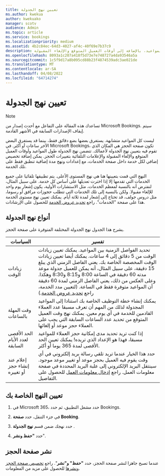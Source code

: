 ```yaml
---
title: تعيين نهج الجدولة
ms.author: kwekua
author: kwekuako
manager: scotv
audience: Admin
ms.topic: article
ms.service: bookings
ms.localizationpriority: medium
ms.assetid: 4b2c84ec-64d3-4027-af4c-40f69e7b37c9
description: تعرف على كيفية تعيين نهج الجدولة لأعمالك. تتضمن نهج الجدولة طول المواعيد، بالإضافة إلى أوقات العميل المتوقع والإلغاء المقبولة.
ms.openlocfilehash: 8093a1c207a418f5d73e7e748727a4da93546a5a
ms.sourcegitcommit: 1c5f9d17a8b095cd88b23f4874539adc3ae021de
ms.translationtype: MT
ms.contentlocale: ar-SA
ms.lasthandoff: 04/08/2022
ms.locfileid: "64714274"
---
```

# <a name="set-your-scheduling-policies"></a>تعيين نهج الجدولة

> [!NOTE]
> تساعدك هذه المقالة على التفاعل مع أحدث إصدار من Microsoft Bookings. سيتم إيقاف الإصدارات السابقة في الأشهر القادمة.

ليست كل المواعيد متشابهة. يستغرق بعضها بضع دقائق فقط، بينما قد يستغرق البعض الآخر ساعات أو أكثر. في Microsoft Bookings، تكون صفحة الحجز هي المكان الذي تقوم فيه بتعيين نهج الجدولة لأعمالك. تتضمن نهج الجدولة طول المواعيد وأوقات العميل المتوقع والإلغاء المقبولة والإعلامات التلقائية بتغييرات الحجز. يمكن إضافة تخصيص إضافي لكل خدمة داخل صفحة الخدمات، مع إعدادات ونهج مدة إضافية تنطبق فقط على تلك الخدمة.

النهج التي قمت بتعيينها هنا هي نهج المستوى الأعلى. يتم تطبيقها تلقائيا على جميع الخدمات التي تقدمها إلا إذا اخترت تعديلها على أساس كل خدمة. على سبيل المثال، لنفترض أنه بالنسبة لمعظم الخدمات، مثل الاستشارات الأولية، يكون إشعار يوم واحد للإلغاء مقبولا. ولكن بالنسبة إلى تلك الخدمات التي تتطلب حجوزات مرافق أو رسوما، مثل دروس جولف، قد تحتاج إلى إشعار لمدة ثلاثة أيام. يمكنك تعيين نهج مستوى الخدمة هذا على صفحة "الخدمات". راجع [تحديد عروض الخدمة](define-service-offerings.md) للحصول على الإرشادات.

## <a name="types-of-scheduling-policies"></a>أنواع نهج الجدولة

يشرح هذا الجدول نهج الجدولة المختلفة المتوفرة على صفحة الحجز.

| السياسات | تفسير |
|---|---|
| زيادات الوقت | تحديد الفواصل الزمنية بين المواعيد. يمكنك تعيين زيادات الوقت من 5 دقائق إلى 4 ساعات. يمكنك أيضا تعيين زيادات الوقت المخصصة الخاصة بك. يعني الفاصل الزمني الذي يبلغ 15 دقيقة، على سبيل المثال، أنه يمكن للعميل جدولة موعد مدته 60 دقيقة في الساعة 8:00 و8:15 و8:30 وهكذا. وعلى العكس من ذلك، يعني الفاصل الزمني لمدة 60 دقيقة أن المواعيد متوفرة فقط في الساعة. (لتعيين مدد الخدمة، راجع [تحديد عروض الخدمة](define-service-offerings.md).) |
| وقت المهلة بالساعات | يمكنك إنشاء خطة التوظيف الخاصة بك استنادا إلى المواعيد المجدولة لذلك من المهم أن تعرف مسبقا عدد العملاء القادمين للخدمة في أي يوم معين. يمكنك نهج وقت العميل المتوقع من تحديد عدد الساعات السابقة التي يجب على العملاء حجز موعد أو إلغائها. |
| الحد الأقصى لعدد الأيام السابقة | إذا كنت تريد تحديد مدى إمكانية حجز العملاء للمواعيد مسبقا، فهذا هو الإعداد الذي تريده! يمكنك تعيين الحد الأقصى لمدة 365 يوما أو أكثر. |
| إعلام عند إنشاء حجز أو تغييره | حدد هذا الخيار عندما تريد تلقي رسالة بريد إلكتروني في أي وقت يقوم فيه العميل بحجز موعد أو تغيير موعد موجود. سينتقل البريد الإلكتروني إلى علبة البريد المحددة في صفحة معلومات العمل. راجع [إدخال معلومات العمل](enter-business-information.md) للحصول على التفاصيل. |

## <a name="set-your-policies"></a>تعيين النهج الخاصة بك

1. في Microsoft 365، حدد مشغل التطبيق، ثم حدد Bookings.

1. في جزء التنقل، حدد **صفحة Booking**.

1. حدد نهجك ضمن قسم **نهج الجدولة** .

1. حدد **"حفظ ونشر**".

## <a name="publish-the-booking-page"></a>نشر صفحة الحجز

عندما تصبح جاهزا لنشر صفحة الحجز، حدد **"حفظ" و"نشر**". راجع [تخصيص صفحة الحجز ونشرها](customize-booking-page.md) للحصول على مزيد من المعلومات.
